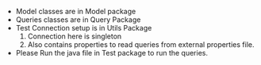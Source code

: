- Model classes are in Model package
- Queries classes are in Query Package
- Test Connection setup is in Utils Package
  1. Connection here is singleton
  2. Also contains properties to read queries from external properties file.
- Please Run the java file in Test package to run the queries.
